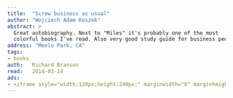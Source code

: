 ```yaml
---
title:	"Screw business as usual"
author: "Wojciech Adam Koszek"
abstract: >
  Great autobiography. Next to "Miles" it's probably one of the most
  colorful books I've read. Also very good study guide for business people.
address: "Menlo Park, CA"
tags:
- books
auth:	Richard Branson
read:	2014-03-14
ads:
- <iframe style="width:120px;height:240px;" marginwidth="0" marginheight="0" scrolling="no" frameborder="0" src="//ws-na.amazon-adsystem.com/widgets/q?ServiceVersion=20070822&OneJS=1&Operation=GetAdHtml&MarketPlace=US&source=ss&ref=ss_til&ad_type=product_link&tracking_id=wkoszek08-20&marketplace=amazon&region=US&placement=1591844347&asins=1591844347&linkId=HEB2JJESDSOV4T6X&show_border=false&link_opens_in_new_window=true&price_color=333333&title_color=C00000&bg_color=FFFFFF"></iframe>
---
```



